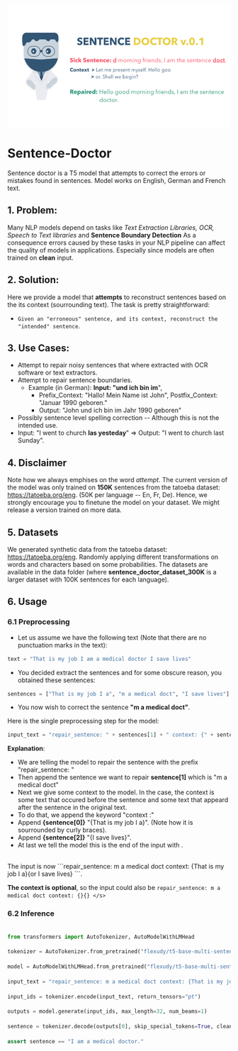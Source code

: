 ![avatar](sent-banner.png)

# Sentence-Doctor
Sentence doctor is a T5 model that attempts to correct the errors or mistakes found in sentences. Model works on English, German and French text.

## 1. Problem:
Many NLP models depend on tasks like *Text Extraction Libraries, OCR, Speech to Text libraries* and **Sentence Boundary Detection**
As a consequence errors caused by these tasks in your NLP pipeline can affect the quality of models in applications. Especially since models are often trained on **clean** input.

## 2. Solution:
Here we provide a model that **attempts** to reconstruct sentences based on the its context (sourrounding text). The task is pretty straightforward:
* `Given an "erroneous" sentence, and its context, reconstruct the "intended" sentence`.

## 3. Use Cases:
* Attempt to repair noisy sentences that where extracted with OCR software or text extractors.
* Attempt to repair sentence boundaries.
  * Example (in German): **Input: "und ich bin im**", 
    * Prefix_Context: "Hallo! Mein Name ist John", Postfix_Context: "Januar 1990 geboren."
    * Output: "John und ich bin im Jahr 1990 geboren"
* Possibly sentence level spelling correction -- Although this is not the intended use.
 * Input: "I went to church **las yesteday**" => Output: "I went to church last Sunday".
 
## 4. Disclaimer
Note how we always emphises on the word *attempt*. The current version of the model was only trained on **150K** sentences from the tatoeba dataset: https://tatoeba.org/eng. (50K per language -- En, Fr, De).
Hence, we strongly encourage you to finetune the model on your dataset. We might release a version trained on more data.

## 5. Datasets
We generated synthetic data from the tatoeba dataset: https://tatoeba.org/eng. Randomly applying different transformations on words and characters based on some probabilities. The datasets are available in the data folder (where **sentence_doctor_dataset_300K** is a larger dataset with 100K sentences for each language).

## 6. Usage

### 6.1 Preprocessing
* Let us assume we have the following text (Note that there are no punctuation marks in the text):

```python
text = "That is my job I am a medical doctor I save lives"
```
* You decided extract the sentences and for some obscure reason, you obtained these sentences:

```python
sentences = ["That is my job I a", "m a medical doct", "I save lives"]
```
* You now wish to correct the sentence **"m a medical doct"**.

Here is the single preprocessing step for the model:

```python
input_text = "repair_sentence: " + sentences[1] + " context: {" + sentences[0] + "}{" + sentences[2] + "} </s>"
```

**Explanation**:</br>
* We are telling the model to repair the sentence with the prefix "repair_sentence: "
* Then append the sentence we want to repair **sentence[1]** which is "m a medical doct"
* Next we give some context to the model. In the case, the context is some text that occured before the sentence and some text that appeard after the sentence in the original text.
 * To do that, we append the keyword "context :"
 * Append **{sentence[0]}** "{That is my job I a}". (Note how it is sourrounded by curly braces).
 * Append **{sentence[2]}** "{I save lives}". 
* At last we tell the model this is the end of the input with </s>.
</br>
The input is now ```repair_sentence: m a medical doct context: {That is my job I a}{or I save lives} </s>```.

**The context is optional**, so the input could also be ```repair_sentence: m a medical doct context: {}{} </s>```

### 6.2 Inference

```python

from transformers import AutoTokenizer, AutoModelWithLMHead

tokenizer = AutoTokenizer.from_pretrained("flexudy/t5-base-multi-sentence-doctor")

model = AutoModelWithLMHead.from_pretrained("flexudy/t5-base-multi-sentence-doctor")

input_text = "repair_sentence: m a medical doct context: {That is my job I a}{or I save lives} </s>"

input_ids = tokenizer.encode(input_text, return_tensors="pt")

outputs = model.generate(input_ids, max_length=32, num_beams=1)

sentence = tokenizer.decode(outputs[0], skip_special_tokens=True, clean_up_tokenization_spaces=True)

assert sentence == "I am a medical doctor."
```
